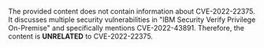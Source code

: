 The provided content does not contain information about CVE-2022-22375. It discusses multiple security vulnerabilities in "IBM Security Verify Privilege On-Premise" and specifically mentions CVE-2022-43891. Therefore, the content is **UNRELATED** to CVE-2022-22375.